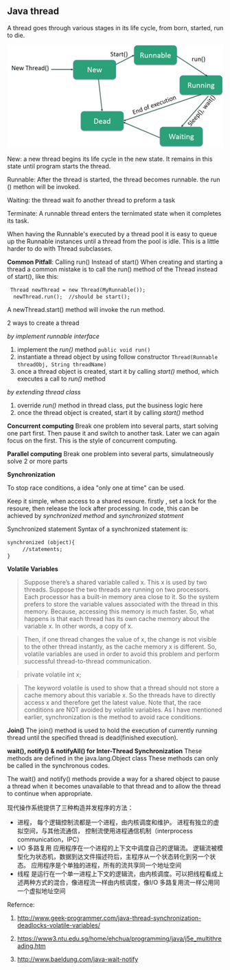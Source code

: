 ## Java thread
A thread goes through various stages in its life cycle, from born, started, run to die. 

![Thread cycle](images/Thread_Life_Cycle.jpg)

New: a new thread begins its life cycle in the new state. It remains in this state until program starts the thread.

Runnable: After the thread is started, the thread becomes runnable. the run () methon will be invoked.

Waiting: the thread wait fo another thread to preform a task

Terminate: A runnable thread enters the ternimated state when it completes its task.

 When having the Runnable's executed by a thread pool it is easy to queue up the Runnable instances until a thread from the pool is idle. This is a little harder to do with Thread subclasses.

 **Common Pitfall**: Calling run() Instead of start()
When creating and starting a thread a common mistake is to call the run() method of the Thread instead of start(), like this:

```
 Thread newThread = new Thread(MyRunnable());
  newThread.run();  //should be start();
```
 
A newThread.start()  method will invoke the run method.

2 ways to create a thread

*by implement runnable interface*
1. implement the *run()* method
`public void run()`
2. instantiate a thread object by using follow constructor
`Thread(Runnable threadObj, String threadName)`
3. once a thread object is created, start it by calling *start()* method, which executes a call to *run()* method


*by extending thread class*
1. override *run()* method in thread class, put the business logic here
2. once the thread object is created, start it by calling *start()* method

**Concurrent computing**
Break one problem into several parts,
start solving one part first. Then pause it and switch to another task. Later we can again focus on the first. This is the style of concurrent computing.

**Parallel computing** 
Break one problem into several parts,
simulatneously solve 2 or more parts


**Synchronization**

To stop race conditions, a idea "only one at time" can be used.

Keep it simple, when access to a shared resoure. firstly , set a lock for the resoure, then release the lock after processing. 
In code, this can be achieved by *synchronized method* and *synchronized statment*

Synchronized statement
Syntax of a synchronized statement is:
```
synchronized (object){    
     //statements;
}
```
**Volatile Variables**

>Suppose there’s a shared variable called x. This x is used by two threads. Suppose the two threads are running on two processors. Each processor has a built-in memory area close to it. So the system prefers to store the variable values associated with the thread in this memory. Because, accessing this memory is much faster. So, what happens is that each thread has its own cache memory about the variable x. In other words, a copy of x.

>Then, if one thread changes the value of x, the change is not visible to the other thread instantly, as the cache memory x is different. So, volatile variables are used in order to avoid this problem and perform successful thread-to-thread communication.


>private volatile int x;


>The keyword volatile is used to show that a thread should not store a cache memory about this variable x. So the threads have to directly access x and therefore get the latest value. Note that, the race conditions are NOT avoided by volatile variables. As I have mentioned earlier, synchronization is the method to avoid race conditions.


**Join()**
The join() method is used to hold the execution of currently running thread until the specified thread is dead(finished execution). 

 **wait(), notify() & notifyAll() for Inter-Thread Synchronization**
 These methods are defined in the java.lang.Object class These methods can only be called in the synchronous codes.

The wait() and notify() methods provide a way for a shared object to pause a thread when it becomes unavailable to that thread and to allow the thread to continue when appropriate.


现代操作系统提供了三种构造并发程序的方法：
 * 进程， 每个逻辑控制流都是一个进程，由内核调度和维护。 进程有独立的虚拟空间，与其他流通信， 控制流使用进程通信机制（interprocess communication，IPC） 
 * I/O 多路复用 应用程序在一个进程的上下文中调度自己的逻辑流。 逻辑流被模型化为状态机，数据到达文件描述符后，主程序从一个状态转化到另一个状态。 应用程序是个单独的进程，所有的流共享同一个地址空间
 *  线程 是运行在一个单一进程上下文的逻辑流，由内核调度。可以把线程看成上述两种方式的混合，像进程流一样由内核调度，像I/O 多路复用流一样公用同一个虚拟地址空间

Refernce:
1. http://www.geek-programmer.com/java-thread-synchronization-deadlocks-volatile-variables/

2. https://www3.ntu.edu.sg/home/ehchua/programming/java/j5e_multithreading.htm
3. http://www.baeldung.com/java-wait-notify